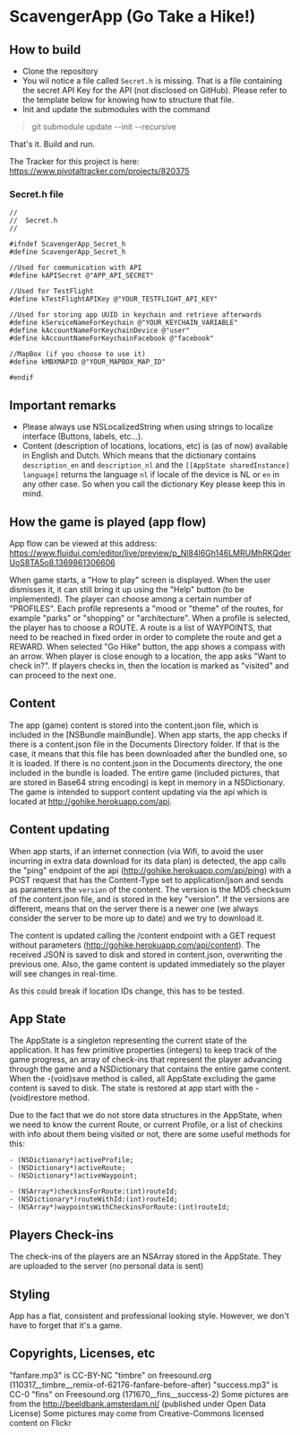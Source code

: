ScavengerApp (Go Take a Hike!) 
===========


How to build
-------------
* Clone the repository
* You wil notice a file called `Secret.h` is missing. That is a file containing the secret API Key for the API (not disclosed on GitHub). Please refer to the template below for knowing how to structure that file.
* Init and update the submodules with the command 
> git submodule update --init --recursive

That's it. Build and run.

The Tracker for this project is here: https://www.pivotaltracker.com/projects/820375

### Secret.h file ###

    //
    //  Secret.h
    //
    
    #ifndef ScavengerApp_Secret_h
    #define ScavengerApp_Secret_h
    
    //Used for communication with API
    #define kAPISecret @"APP_API_SECRET"
    
    //Used for TestFlight
    #define kTestFlightAPIKey @"YOUR_TESTFLIGHT_API_KEY"
    
    //Used for storing app UUID in keychain and retrieve afterwards
    #define kServiceNameForKeychain @"YOUR_KEYCHAIN_VARIABLE"
    #define kAccountNameForKeychainDevice @"user"
    #define kAccountNameForKeychainFacebook @"facebook"
    
    //MapBox (if you choose to use it)
    #define kMBXMAPID @"YOUR_MAPBOX_MAP_ID"
    
    #endif
 


Important remarks
---------
* Please always use NSLocalizedString when using strings to localize interface (Buttons, labels, etc...).
* Content (description of locations, locations, etc) is (as of now) available in English and Dutch. Which means that the dictionary contains `description_en` and `description_nl` and the `[[AppState sharedInstance] language]` returns the language `nl` if locale of the device is NL or `en` in any other case. So when you call the dictionary Key please keep this in mind.


How the game is played (app flow)
-------
App flow can be viewed at this address: https://www.fluidui.com/editor/live/preview/p_Nl84l6Gh146LMRUMhRKQderUoS8TA5o8.1369861306606

When game starts, a "How to play" screen is displayed. When the user dismisses it, it can still bring it up using the "Help" button (to be implemented). 
The player can choose among a certain number of "PROFILES". Each profile represents a "mood or "theme" of the routes, for example "parks" or "shopping" or "architecture".
When a profile is selected, the player has to choose a ROUTE. A route is a list of WAYPOINTS, that need to be reached in fixed order in order to complete the route and get a REWARD. 
When selected "Go Hike" button, the app shows a compass with an arrow. When player is  close enough to a location, the app asks "Want to check in?". If players checks in, then the location is marked as "visited" and can proceed to the next one.



Content
-------
The app (game) content is stored into the content.json file, which is included in the [NSBundle mainBundle].
When app starts, the app checks if there is a content.json file in the Documents Directory folder. If that is the case, it means that this file has been downloaded after the bundled one, so it is loaded. 
If there is no content.json in the Documents directory, the one included in the bundle is loaded. 
The entire game (included pictures, that are stored in Base64 string encoding) is kept in memory in a NSDictionary.
The game is intended to support content updating via the api which is located at http://gohike.herokuapp.com/api.


Content updating
-------
When app starts, if an internet connection (via Wifi, to avoid the user incurring in extra data download for its data plan) is detected, the app calls the "ping" endpoint of the api (http://gohike.herokuapp.com/api/ping) with a POST request that has the Content-Type set to application/json and sends as parameters the `version` of the content. 
The version is the MD5 checksum of the content.json file, and is stored in the key "version". 
If the versions are different, means that on the server there is a newer one (we always consider the server to be more up to date) and we try to download it.

The content is updated calling the /content endpoint with a GET request without parameters (http://gohike.herokuapp.com/api/content).
The received JSON is saved to disk and stored in content.json, overwriting the previous one. Also, the game content is updated immediately so the player will see changes in real-time. 

As this could break if location IDs change, this has to be tested. 



App State
-------
The AppState is a singleton representing the current state of the application. 
It has few primitive properties (integers) to keep track of the game progress, an array of check-ins that represent the player advancing through the game and a NSDictionary that contains the entire game content.
When the -(void)save method is called, all AppState excluding the game content is saved to disk.
The state is restored at app start with the -(void)restore method.

Due to the fact that we do not store data structures in the AppState, when we need to know the current Route, or current Profile, or a list of checkins with info about them being visited or not,  there are some useful methods for this:

    - (NSDictionary*)activeProfile;
    - (NSDictionary*)activeRoute;
    - (NSDictionary*)activeWaypoint;
    
    - (NSArray*)checkinsForRoute:(int)routeId;
    - (NSDictionary*)routeWithId:(int)routeId;
    - (NSArray*)waypointsWithCheckinsForRoute:(int)routeId;



Players Check-ins
-------
The check-ins of the players are an NSArray stored in the AppState. They are uploaded to the server (no personal data is sent) 


Styling
-------
App has a flat, consistent and professional looking style. However, we don't have to forget that it's a game. 


Copyrights, Licenses, etc
------
"fanfare.mp3" is CC-BY-NC "timbre" on freesound.org (110317__timbre__remix-of-62176-fanfare-before-after)
"success.mp3" is CC-0 "fins" on Freesound.org  (171670__fins__success-2)
Some pictures are from the http://beeldbank.amsterdam.nl/ (published under Open Data License)
Some pictures may come from Creative-Commons licensed content on Flickr


